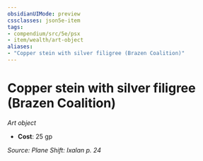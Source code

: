 ```yaml
---
obsidianUIMode: preview
cssclasses: json5e-item
tags:
- compendium/src/5e/psx
- item/wealth/art-object
aliases: 
- "Copper stein with silver filigree (Brazen Coalition)"
---
```

# Copper stein with silver filigree (Brazen Coalition)
*Art object*  

- **Cost**: 25 gp

*Source: Plane Shift: Ixalan p. 24*